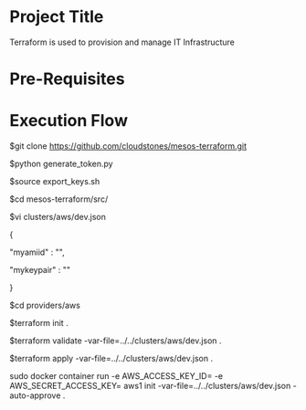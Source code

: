 Project Title
=====================
Terraform is used to provision and manage IT Infrastructure

Pre-Requisites
============================



Execution Flow
=====================

$git clone https://github.com/cloudstones/mesos-terraform.git

$python generate_token.py

$source export_keys.sh

$cd mesos-terraform/src/

$vi clusters/aws/dev.json

{

"myamiid" : "",
  
"mykeypair" : ""

}

$cd providers/aws

$terraform init .

$terraform validate -var-file=../../clusters/aws/dev.json .

$terraform apply -var-file=../../clusters/aws/dev.json .


sudo docker container run -e AWS_ACCESS_KEY_ID= -e AWS_SECRET_ACCESS_KEY=   aws1 init -var-file=../../clusters/aws/dev.json -auto-approve .
